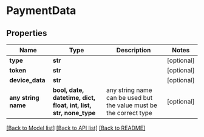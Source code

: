 # PaymentData


## Properties
Name | Type | Description | Notes
------------ | ------------- | ------------- | -------------
**type** | **str** |  | [optional] 
**token** | **str** |  | [optional] 
**device_data** | **str** |  | [optional] 
**any string name** | **bool, date, datetime, dict, float, int, list, str, none_type** | any string name can be used but the value must be the correct type | [optional]

[[Back to Model list]](../README.md#documentation-for-models) [[Back to API list]](../README.md#documentation-for-api-endpoints) [[Back to README]](../README.md)


